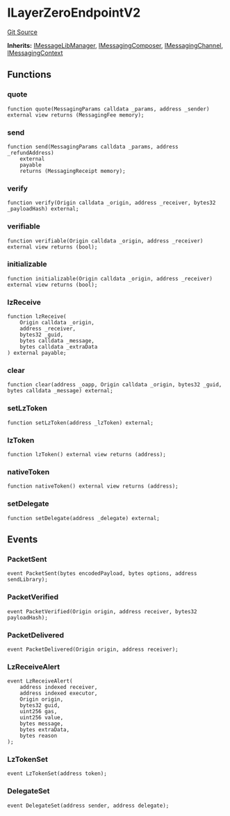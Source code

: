 # ILayerZeroEndpointV2
[Git Source](https://github.com/malda-protocol/malda-lending/blob/076616677457911e7c8925ff7d5fe2dec2ca1497/src\interfaces\external\layerzero\v2\ILayerZeroEndpointV2.sol)

**Inherits:**
[IMessageLibManager](/src\interfaces\external\layerzero\v2\IMessageLibManager.sol\interface.IMessageLibManager.md), [IMessagingComposer](/src\interfaces\external\layerzero\v2\IMessagingComposer.sol\interface.IMessagingComposer.md), [IMessagingChannel](/src\interfaces\external\layerzero\v2\IMessagingChannel.sol\interface.IMessagingChannel.md), [IMessagingContext](/src\interfaces\external\layerzero\v2\IMessagingContext.sol\interface.IMessagingContext.md)


## Functions
### quote


```solidity
function quote(MessagingParams calldata _params, address _sender) external view returns (MessagingFee memory);
```

### send


```solidity
function send(MessagingParams calldata _params, address _refundAddress)
    external
    payable
    returns (MessagingReceipt memory);
```

### verify


```solidity
function verify(Origin calldata _origin, address _receiver, bytes32 _payloadHash) external;
```

### verifiable


```solidity
function verifiable(Origin calldata _origin, address _receiver) external view returns (bool);
```

### initializable


```solidity
function initializable(Origin calldata _origin, address _receiver) external view returns (bool);
```

### lzReceive


```solidity
function lzReceive(
    Origin calldata _origin,
    address _receiver,
    bytes32 _guid,
    bytes calldata _message,
    bytes calldata _extraData
) external payable;
```

### clear


```solidity
function clear(address _oapp, Origin calldata _origin, bytes32 _guid, bytes calldata _message) external;
```

### setLzToken


```solidity
function setLzToken(address _lzToken) external;
```

### lzToken


```solidity
function lzToken() external view returns (address);
```

### nativeToken


```solidity
function nativeToken() external view returns (address);
```

### setDelegate


```solidity
function setDelegate(address _delegate) external;
```

## Events
### PacketSent

```solidity
event PacketSent(bytes encodedPayload, bytes options, address sendLibrary);
```

### PacketVerified

```solidity
event PacketVerified(Origin origin, address receiver, bytes32 payloadHash);
```

### PacketDelivered

```solidity
event PacketDelivered(Origin origin, address receiver);
```

### LzReceiveAlert

```solidity
event LzReceiveAlert(
    address indexed receiver,
    address indexed executor,
    Origin origin,
    bytes32 guid,
    uint256 gas,
    uint256 value,
    bytes message,
    bytes extraData,
    bytes reason
);
```

### LzTokenSet

```solidity
event LzTokenSet(address token);
```

### DelegateSet

```solidity
event DelegateSet(address sender, address delegate);
```

